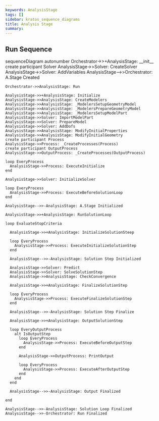 ```yaml
---
keywords: AnalysisStage
tags: []
sidebar: kratos_sequence_diagrams
title: Analysis Stage
summary: 
---
```


## Run Sequence
<div class="mermaid">
sequenceDiagram
    autonumber
    Orchestrator->>+AnalysisStage: __init__
    create participant Solver
    AnalysisStage->>Solver: CreateSolver
    AnalysisStage->>Solver: AddVariables
    AnalysisStage-->>Orchestrator: A.Stage Created

    Orchestrator->>AnalysisStage: Run

    AnalysisStage->>+AnalysisStage: Initialize
    AnalysisStage->>AnalysisStage: CreateModelers
    AnalysisStage->>AnalysisStage: _ModelersSetupGeometryModel
    AnalysisStage->>AnalysisStage: _ModelersPrepareGeometryModel
    AnalysisStage->>AnalysisStage: _ModelersSetupModelPart
    AnalysisStage->>Solver: ImportModelPart
    AnalysisStage->>Solver: PrepareModel
    AnalysisStage->>Solver: AddDofs
    AnalysisStage->>AnalysisStage: ModifyInitialProperties
    AnalysisStage->>AnalysisStage: ModifyInitialGeometry
    create participant Process
    AnalysisStage->>Process: _CreateProcesses(Process)
    create participant OutputProcess
    AnalysisStage->>OutputProcess: _CreateProcesses(OutputProcess)

    loop EveryProcess
      AnalysisStage->>Process: ExecuteInitialize
    end

    AnalysisStage->>Solver: InitializeSolver

    loop EveryProcess
      AnalysisStage->>Process: ExecuteBeforeSolutionLoop
    end

    AnalysisStage-->>-AnalysisStage: A.Stage Initialized

    AnalysisStage->>+AnalysisStage: RunSolutionLoop

    loop EvaluateStopCriteria

      AnalysisStage->>+AnalysisStage: InitializeSolutionSteep

      loop EveryProcess
        AnalysisStage->>Process: ExecuteInitializeSolutionStep
      end

      AnalysisStage-->>-AnalysisStage: Solution Step Initialized

      AnalysisStage->>Solver: Predict
      AnalysisStage->>Solver: SolveSolutionStep
      AnalysisStage->>AnalysisStage: CheckConvergence
      
      AnalysisStage->>+AnalysisStage: FinalizeSolutionStep

      loop EveryProcess
        AnalysisStage->>Process: ExecuteFinalizeSolutionStep
      end

      AnalysisStage-->>-AnalysisStage: Solution Step Finalize

      AnalysisStage->>+AnalysisStage: OutputSolutionStep

      loop EveryOutputProcess
        alt IsOutputStep
          loop EveryProcess
            AnalysisStage->>Process: ExecuteBeforeOutputStep
          end

          AnalysisStage->>OutputProcess: PrintOutput

          loop EveryProcess
            AnalysisStage->>Process: ExecuteAfterOutputStep
          end
        end
      end

      AnalysisStage-->>-AnalysisStage: Output Finalized
    
    end

    AnalysisStage-->>-AnalysisStage: Solution Loop Finalized
    AnalysisStage-->>-Orchestrator: Run Finalized
</div>